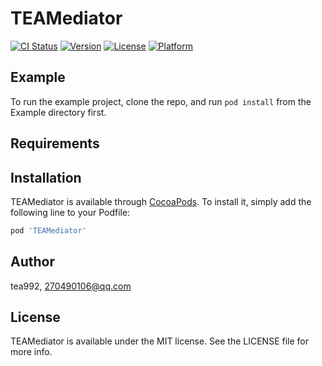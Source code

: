 # TEAMediator

[![CI Status](https://img.shields.io/travis/tea992/TEAMediator.svg?style=flat)](https://travis-ci.org/tea992/TEAMediator)
[![Version](https://img.shields.io/cocoapods/v/TEAMediator.svg?style=flat)](https://cocoapods.org/pods/TEAMediator)
[![License](https://img.shields.io/cocoapods/l/TEAMediator.svg?style=flat)](https://cocoapods.org/pods/TEAMediator)
[![Platform](https://img.shields.io/cocoapods/p/TEAMediator.svg?style=flat)](https://cocoapods.org/pods/TEAMediator)

## Example

To run the example project, clone the repo, and run `pod install` from the Example directory first.

## Requirements

## Installation

TEAMediator is available through [CocoaPods](https://cocoapods.org). To install
it, simply add the following line to your Podfile:

```ruby
pod 'TEAMediator'
```

## Author

tea992, 270490106@qq.com

## License

TEAMediator is available under the MIT license. See the LICENSE file for more info.
